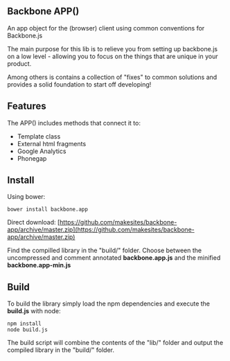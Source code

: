 ## Backbone APP()

An app object for the (browser) client using common conventions for Backbone.js

The main purpose for this lib is to relieve you from setting up backbone.js on a  low level - allowing you to focus on the things that are unique in your product. 

Among others is contains a collection of "fixes" to common solutions and provides a solid foundation to start off developing!

## Features

The APP() includes methods that connect it to: 

* Template class
* External html fragments
* Google Analytics 
* Phonegap 


## Install

Using bower:

```
bower install backbone.app
```

Direct download:  [https://github.com/makesites/backbone-app/archive/master.zip](https://github.com/makesites/backbone-app/archive/master.zip)

Find the compilled library in the "build/" folder. Choose between the uncompressed and comment annotated **backbone.app.js** and the minified **backbone.app-min.js** 

## Build

To build the library simply load the npm dependencies and execute the **build.js** with node: 
```
npm install
node build.js
```

The build script will combine the contents of the "lib/" folder and output the compiled library in the "build/" folder.


